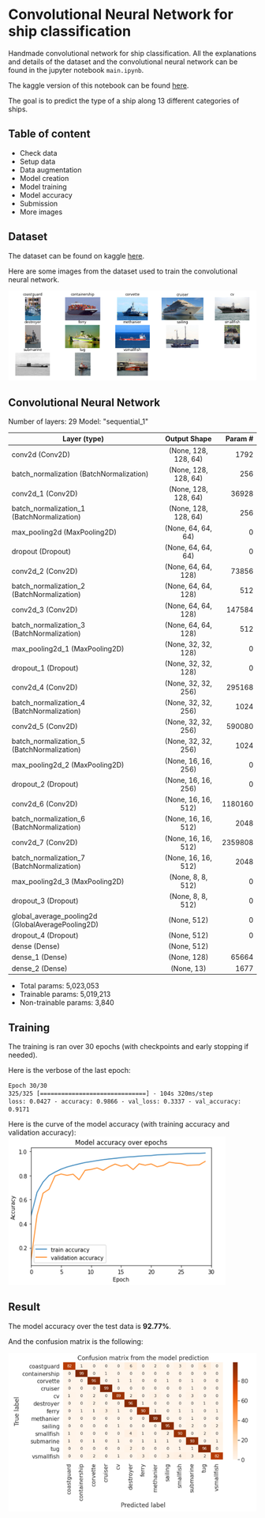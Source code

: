 # Convolutional Neural Network for ship classification

Handmade convolutional network for ship classification. All the explanations and details of the dataset and the convolutional neural network can be found in the jupyter notebook ``main.ipynb``.

The kaggle version of this notebook can be found <a href="https://www.kaggle.com/ilanguenet/iren-competition-1-louis-guo-et-ilan-guenet">here</a>.

The goal is to predict the type of a ship along 13 different categories of ships.

## Table of content
* Check data
* Setup data
* Data augmentation
* Model creation
* Model training
* Model accuracy
* Submission
* More images

## Dataset

The dataset can be found on kaggle <a href="https://www.kaggle.com/c/shipsmano2021">here</a>.

Here are some images from the dataset used to train the convolutional neural network.

![alt text](imgs/ships.png "Images of ships from the dataset")

## Convolutional Neural Network

Number of layers:  29
Model: "sequential_1"

| Layer (type) | Output Shape | Param #  |
| ------------- |:-------------:| -----:|
| conv2d (Conv2D) | (None, 128, 128, 64) | 1792 |
|batch_normalization (BatchNormalization)       |    (None, 128, 128, 64)          |               256 |
|conv2d_1 (Conv2D)                              |    (None, 128, 128, 64)           |              36928|
|batch_normalization_1 (BatchNormalization)     |    (None, 128, 128, 64)          |               256|
|max_pooling2d (MaxPooling2D)                   |    (None, 64, 64, 64)            |               0|
|dropout (Dropout)                              |    (None, 64, 64, 64)            |               0|
|conv2d_2 (Conv2D)                              |    (None, 64, 64, 128)                 |         73856|
|batch_normalization_2 (BatchNormalization)     |   (None, 64, 64, 128)             |             512|
|conv2d_3 (Conv2D)                              |     (None, 64, 64, 128)             |             147584| 
|batch_normalization_3 (BatchNormalization)     |     (None, 64, 64, 128)             |             512     |
|max_pooling2d_1 (MaxPooling2D)                 |      (None, 32, 32, 128)              |            0|
|dropout_1 (Dropout)                            |    (None, 32, 32, 128)             |             0|
|conv2d_4 (Conv2D)                              |    (None, 32, 32, 256)                |         295168|
|batch_normalization_4 (BatchNormalization)       |  (None, 32, 32, 256)            |              1024|
|conv2d_5 (Conv2D)                       |           (None, 32, 32, 256)                |          590080|
|batch_normalization_5 (BatchNormalization)     |   (None, 32, 32, 256)       |                   1024|
|max_pooling2d_2 (MaxPooling2D)               |      (None, 16, 16, 256)            |              0|
|dropout_2 (Dropout)                     |           (None, 16, 16, 256)            |              0|
|conv2d_6 (Conv2D)                 |                 (None, 16, 16, 512)             |             1180160|
|batch_normalization_6 (BatchNormalization)      |   (None, 16, 16, 512)               |           2048|
|conv2d_7 (Conv2D)                |                  (None, 16, 16, 512)                |          2359808|
|batch_normalization_7 (BatchNormalization)  |       (None, 16, 16, 512)            |              2048|
|max_pooling2d_3 (MaxPooling2D)          |           (None, 8, 8, 512)           |                 0|
|dropout_3 (Dropout)               |                 (None, 8, 8, 512)      |                      0|
|global_average_pooling2d (GlobalAveragePooling2D) | (None, 512)                  |                0|
|dropout_4 (Dropout)             |                   (None, 512)          |                        0|
|dense (Dense)                   |                   (None, 512)                |                  |262656|
|dense_1 (Dense)                 |                   (None, 128)            |                      65664|
|dense_2 (Dense)                   |                 (None, 13)              |                     1677|


* Total params: 5,023,053
* Trainable params: 5,019,213
* Non-trainable params: 3,840


## Training

The training is ran over 30 epochs (with checkpoints and early stopping if needed).

Here is the verbose of the last epoch:
```
Epoch 30/30
325/325 [==============================] - 104s 320ms/step
loss: 0.0427 - accuracy: 0.9866 - val_loss: 0.3337 - val_accuracy: 0.9171
```

Here is the curve of the model accuracy (with training accuracy and validation accuracy):
![alt text](imgs/training_curve.png "Training curve")


## Result

The model accuracy over the test data is **92.77%**.

And the confusion matrix is the following:

![alt text](imgs/confusion_matrix.png "Confusion matrix")
